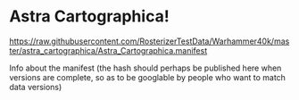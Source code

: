 # Astra Cartographica!

https://raw.githubusercontent.com/RosterizerTestData/Warhammer40k/master/astra_cartographica/Astra_Cartographica.manifest

Info about the manifest (the hash should perhaps be published here when versions are complete, so as to be googlable by people who want to match data versions)
